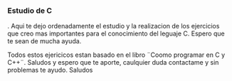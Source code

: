 ### Estudio de C 
. Aqui te dejo ordenadamente el estudio y la realizacion de los ejercicios que creo mas importantes para el conocimiento del leguaje C.
Espero que te sean  de mucha ayuda.

Todos estos ejericicos estan basado en el libro ¨Coomo programar en C y C++¨. Saludos y espero que te aporte, caulquier duda contactame y sin problemas te ayudo. Saludos
